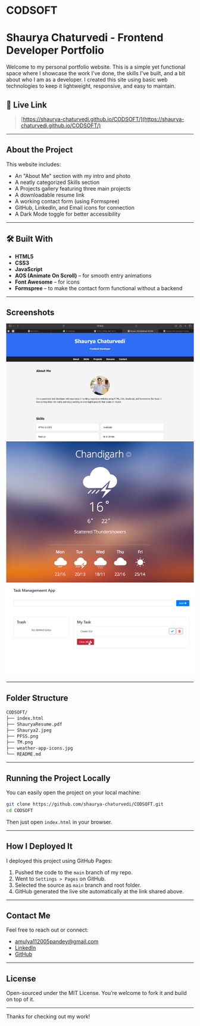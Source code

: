 # CODSOFT
# Shaurya Chaturvedi - Frontend Developer Portfolio

Welcome to my personal portfolio website. This is a simple yet functional space where I showcase the work I've done, the skills I've built, and a bit about who I am as a developer. I created this site using basic web technologies to keep it lightweight, responsive, and easy to maintain.

## 🔗 Live Link

> [https://shaurya-chaturvedi.github.io/CODSOFT/](https://shaurya-chaturvedi.github.io/CODSOFT/)

---

## About the Project

This website includes:

- An "About Me" section with my intro and photo
- A neatly categorized Skills section
- A Projects gallery featuring three main projects
- A downloadable resume link
- A working contact form (using Formspree)
- GitHub, LinkedIn, and Email icons for connection
- A Dark Mode toggle for better accessibility

---

## 🛠️ Built With

- **HTML5**
- **CSS3**
- **JavaScript**
- **AOS (Animate On Scroll)** – for smooth entry animations
- **Font Awesome** – for icons
- **Formspree** – to make the contact form functional without a backend

---

## Screenshots

![Portfolio Screenshot](PFSS.png)
![Weather App](weather-app-icons.jpg)
![Task Manager](TM.png)

---

## Folder Structure

```
CODSOFT/
├── index.html
├── ShauryaResume.pdf
├── Shaurya2.jpeg
├── PFSS.png
├── TM.png
├── weather-app-icons.jpg
└── README.md
```

---

## Running the Project Locally

You can easily open the project on your local machine:

```bash
git clone https://github.com/shaurya-chaturvedi/CODSOFT.git
cd CODSOFT
```

Then just open `index.html` in your browser.

---

## How I Deployed It

I deployed this project using GitHub Pages:

1. Pushed the code to the `main` branch of my repo.
2. Went to `Settings > Pages` on GitHub.
3. Selected the source as `main` branch and root folder.
4. GitHub generated the live site automatically at the link shared above.

---

## Contact Me

Feel free to reach out or connect:

-  [amulya112005pandey@gmail.com](mailto:amulya112005pandey@gmail.com)
-  [LinkedIn](https://www.linkedin.com/in/shaurya-chaturvedi-41315135b)
-  [GitHub](https://github.com/shaurya-chaturvedi)

---

## License

Open-sourced under the MIT License. You’re welcome to fork it and build on top of it.

---

Thanks for checking out my work!
